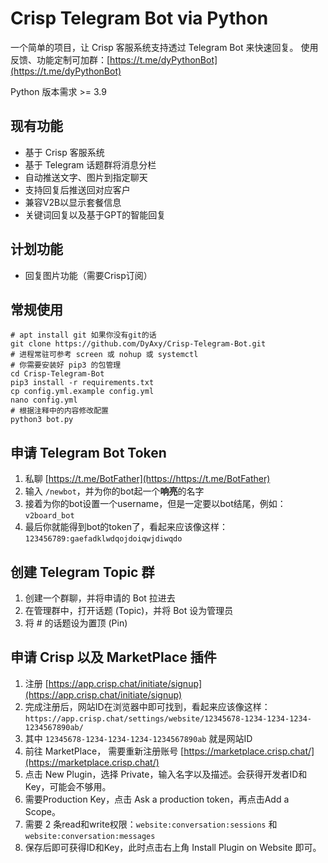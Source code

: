 # Crisp Telegram Bot via Python

一个简单的项目，让 Crisp 客服系统支持透过 Telegram Bot 来快速回复。
使用反馈、功能定制可加群：[https://t.me/dyPythonBot](https://t.me/dyPythonBot)

Python 版本需求 >= 3.9

## 现有功能
- 基于 Crisp 客服系统
- 基于 Telegram 话题群将消息分栏
- 自动推送文字、图片到指定聊天
- 支持回复后推送回对应客户
- 兼容V2B以显示套餐信息
- 关键词回复以及基于GPT的智能回复

## 计划功能
- 回复图片功能（需要Crisp订阅）

## 常规使用
```
# apt install git 如果你没有git的话
git clone https://github.com/DyAxy/Crisp-Telegram-Bot.git
# 进程常驻可参考 screen 或 nohup 或 systemctl
# 你需要安装好 pip3 的包管理
cd Crisp-Telegram-Bot
pip3 install -r requirements.txt
cp config.yml.example config.yml
nano config.yml
# 根据注释中的内容修改配置
python3 bot.py
```

## 申请 Telegram Bot Token

1. 私聊 [https://t.me/BotFather](https://https://t.me/BotFather)
2. 输入 `/newbot`，并为你的bot起一个**响亮**的名字
3. 接着为你的bot设置一个username，但是一定要以bot结尾，例如：`v2board_bot`
4. 最后你就能得到bot的token了，看起来应该像这样：`123456789:gaefadklwdqojdoiqwjdiwqdo`

## 创建 Telegram Topic 群

1. 创建一个群聊，并将申请的 Bot 拉进去
2. 在管理群中，打开话题 (Topic)，并将 Bot 设为管理员
3. 将 # 的话题设为置顶 (Pin)

## 申请 Crisp 以及 MarketPlace 插件

1. 注册 [https://app.crisp.chat/initiate/signup](https://app.crisp.chat/initiate/signup)
2. 完成注册后，网站ID在浏览器中即可找到，看起来应该像这样：`https://app.crisp.chat/settings/website/12345678-1234-1234-1234-1234567890ab/`
3. 其中 `12345678-1234-1234-1234-1234567890ab` 就是网站ID
4. 前往 MarketPlace， 需要重新注册账号 [https://marketplace.crisp.chat/](https://marketplace.crisp.chat/)
5. 点击 New Plugin，选择 Private，输入名字以及描述。会获得开发者ID和Key，可能会不够用。
6. 需要Production Key，点击 Ask a production token，再点击Add a Scope。
7. 需要 2 条read和write权限：`website:conversation:sessions` 和 `website:conversation:messages`
8. 保存后即可获得ID和Key，此时点击右上角 Install Plugin on Website 即可。